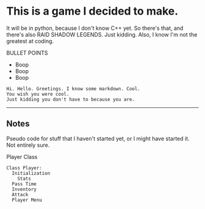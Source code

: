 # This is a game I decided to make.

It will be in python, because I don't know C++ yet. So there's that, and
there's also RAID SHADOW LEGENDS. Just kidding. Also, I know I'm not
the greatest at coding.

BULLET POINTS
* Boop
* Boop
* Boop

```
Hi. Hello. Greetings. I know some markdown. Cool.
You wish you were cool.
Just kidding you don't have to because you are.
```
___
## Notes

Pseudo code for stuff that I haven't started yet, or I might have started it. Not entirely sure.

Player Class
```
Class Player:
  Initialization
    Stats
  Pass Time
  Inventory
  Attack
  Player Menu
```
